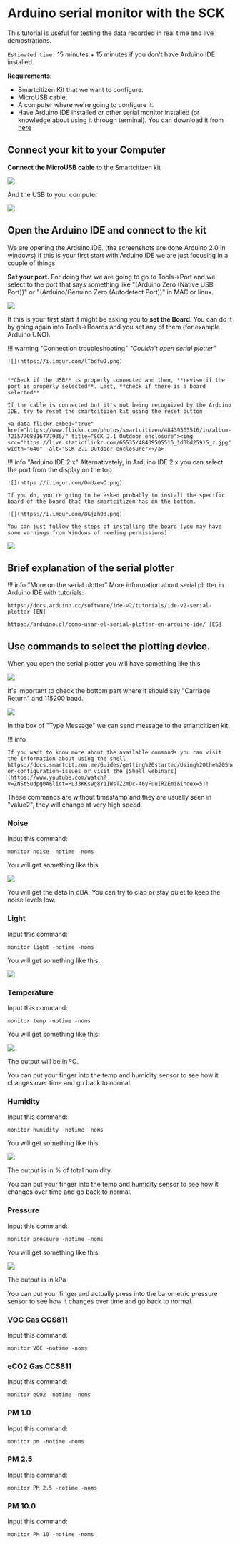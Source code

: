 # Arduino serial monitor with the SCK

This tutorial is useful for testing the data recorded in real time and live demostrations. 

`Estimated time:` 15 minutes + 15 minutes if you don't have Arduino IDE installed. 
 
**Requirements**:

* Smartcitizen Kit that we want to configure.
* MicroUSB cable.
* A computer where we're going to configure it. 
* Have Arduino IDE installed or other serial monitor installed (or knowledge about using it through terminal). You can download it from [here](https://www.arduino.cc/en/software)

## Connect your kit to your Computer

**Connect the MicroUSB cable** to the Smartcitizen kit 

![](https://i.imgur.com/GzrOomC.png)

And the USB to your computer

![](https://i.imgur.com/JiY7bpZ.jpg)

## Open the Arduino IDE and connect to the kit

We are opening the Arduino IDE. (the screenshots are done Arduino 2.0 in windows) If this is your first start with Arduino IDE we are just focusing in a couple of things

**Set your port.** For doing that we are going to go to  Tools->Port and we select to the port that says something like "(Arduino Zero (Native USB Port))" or "(Arduino/Genuino Zero (Autodetect Port))" in MAC or linux. 

![](https://i.imgur.com/XVAq6lP.png)

If this is your first start it might be asking you to **set the Board**. You can do it by going again into Tools->Boards and you set any of them (for example Arduino UNO). 

!!! warning "Connection troubleshooting"
    _"Couldn't open serial plotter"_

    ![](https://i.imgur.com/lTbdfwJ.png)


    **Check if the USB** is properly connected and then, **revise if the port is properly selected**. Last, **check if there is a board selected**. 

    If the cable is connected but it's not being recognized by the Arduino IDE, try to reset the smartcitizen kit using the reset button

    <a data-flickr-embed="true" href="https://www.flickr.com/photos/smartcitizen/48439505516/in/album-72157708816777936/" title="SCK 2.1 Outdoor enclosure"><img src="https://live.staticflickr.com/65535/48439505516_1d3bd25915_z.jpg" width="640"  alt="SCK 2.1 Outdoor enclosure"></a>

!!! info "Arduino IDE 2.x"
    Alternativately, in Arduino IDE 2.x you can select the port from the display on the top
    
    ![](https://i.imgur.com/OmUzewO.png)
    
    If you do, you're going to be asked probably to install the specific board of the board that the smartcitizen has on the bottom. 
    
    ![](https://i.imgur.com/8Gjzh0d.png)
    
    You can just follow the steps of installing the board (you may have some warnings from Windows of needing permissions)

![](https://i.imgur.com/gfwybmd.png)

## Brief explanation of the serial plotter

!!! info "More on the serial plotter"
    More information about serial plotter in Arduino IDE with tutorials:

    https://docs.arduino.cc/software/ide-v2/tutorials/ide-v2-serial-plotter [EN]

    https://arduino.cl/como-usar-el-serial-plotter-en-arduino-ide/ [ES]

## Use commands to select the plotting device.

When you open the serial plotter you will have something like this

![](https://i.imgur.com/yaaSM7l.png)

It's important to check the bottom part where it should say "Carriage Return" and 115200 baud. 

![](https://i.imgur.com/nvT5mrN.png)

In the box of "Type Message" we can send message to the smartcitizen kit. 

!!! info

    If you want to know more about the available commands you can visit the information about using the shell https://docs.smartcitizen.me/Guides/getting%20started/Using%20the%20Shell/#connectivity-or-configuration-issues or visit the [Shell webinars](https://www.youtube.com/watch?v=ZNStSudpg0A&list=PL33KKs9g8Y1IWsTZZmDc-46yFuuIRZEmi&index=5)!

These commands are without timestamp and they are usually seen in "value2", they will change at very high speed.

### Noise

Input this command: 

```
monitor noise -notime -noms
```

You will get something like this. 

![](https://i.imgur.com/zFroBTy.png)

You will get the data in dBA. You can try to clap or stay quiet to keep the noise levels low. 

### Light

Input this command: 

```
monitor light -notime -noms
```

You will get something like this. 

![](https://i.imgur.com/x2Jzfyx.png)

### Temperature

Input this command: 

```
monitor temp -notime -noms
```

You will get something like this:

![](https://i.imgur.com/w2OpzDg.png)

The output will be in ºC. 

You can put your finger into the temp and humidity sensor to see how it changes over time and go back to normal. 

### Humidity

Input this command: 

```
monitor humidity -notime -noms
```

You will get something like this. 

![](https://i.imgur.com/wHtkknW.png)

The output is in % of total humidity. 

You can put your finger into the temp and humidity sensor to see how it changes over time and go back to normal. 

### Pressure

Input this command: 

```
monitor pressure -notime -noms
```

You will get something like this. 

![](https://i.imgur.com/EcNKmZm.png)

The output is in kPa 

You can put your finger and actually press into the barometric pressure sensor to see how it changes over time and go back to normal.

### VOC Gas CCS811

Input this command: 

```
monitor VOC -notime -noms
```

### eCO2 Gas CCS811

Input this command: 

```
monitor eCO2 -notime -noms
```

### PM 1.0

Input this command: 

```
monitor pm -notime -noms
```

### PM 2.5

Input this command: 

```
monitor PM 2.5 -notime -noms
```

### PM 10.0

Input this command: 

```
monitor PM 10 -notime -noms
```
